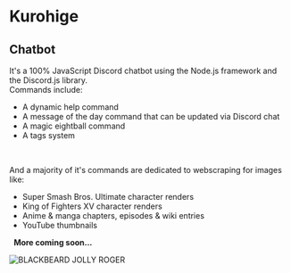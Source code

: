 # Kurohige
## Chatbot
It's a 100% JavaScript Discord chatbot using the Node.js framework and the Discord.js library.
<br>
Commands include:
- A dynamic help command
- A message of the day command that can be updated via Discord chat
- A magic eightball command
- A tags system
<br>

And a majority of it's commands are dedicated to webscraping for images like:
- Super Smash Bros. Ultimate character renders
- King of Fighters XV character renders
- Anime & manga chapters, episodes & wiki entries
- YouTube thumbnails

&nbsp;
<b>More coming soon...</b>

![BLACKBEARD JOLLY ROGER](https://static.wikia.nocookie.net/onepiece/images/b/b4/Blackbeard_Pirates%27_Jolly_Roger.png)

